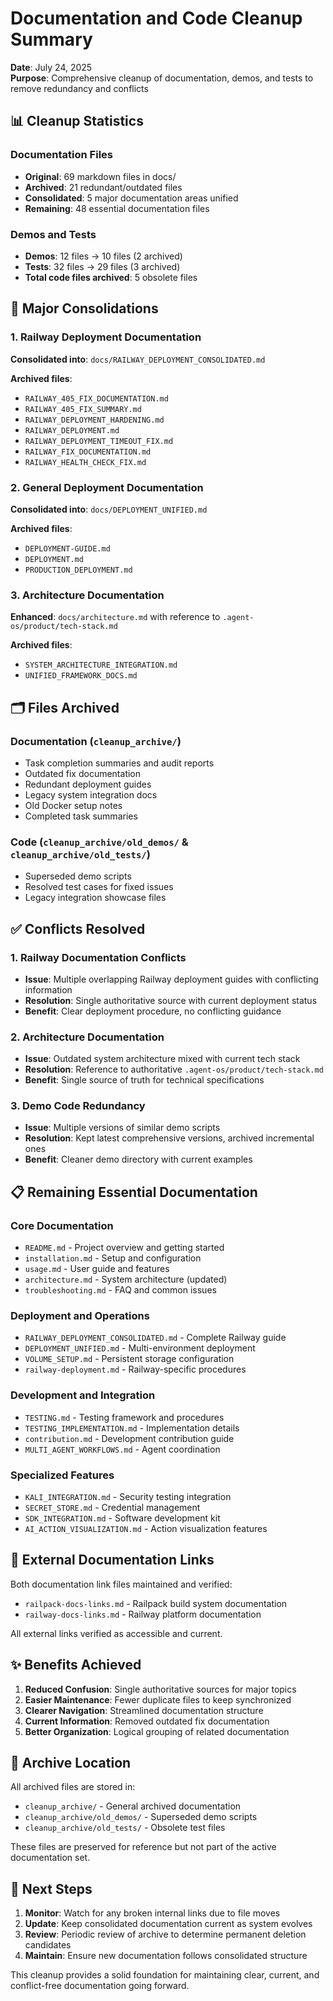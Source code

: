 # Documentation and Code Cleanup Summary

**Date**: July 24, 2025  
**Purpose**: Comprehensive cleanup of documentation, demos, and tests to remove redundancy and conflicts

## 📊 Cleanup Statistics

### Documentation Files
- **Original**: 69 markdown files in docs/
- **Archived**: 21 redundant/outdated files
- **Consolidated**: 5 major documentation areas unified
- **Remaining**: 48 essential documentation files

### Demos and Tests
- **Demos**: 12 files → 10 files (2 archived)
- **Tests**: 32 files → 29 files (3 archived)
- **Total code files archived**: 5 obsolete files

## 🔄 Major Consolidations

### 1. Railway Deployment Documentation
**Consolidated into**: `docs/RAILWAY_DEPLOYMENT_CONSOLIDATED.md`

**Archived files**:
- `RAILWAY_405_FIX_DOCUMENTATION.md`
- `RAILWAY_405_FIX_SUMMARY.md`
- `RAILWAY_DEPLOYMENT_HARDENING.md`
- `RAILWAY_DEPLOYMENT.md`
- `RAILWAY_DEPLOYMENT_TIMEOUT_FIX.md`
- `RAILWAY_FIX_DOCUMENTATION.md`
- `RAILWAY_HEALTH_CHECK_FIX.md`

### 2. General Deployment Documentation
**Consolidated into**: `docs/DEPLOYMENT_UNIFIED.md`

**Archived files**:
- `DEPLOYMENT-GUIDE.md`
- `DEPLOYMENT.md`
- `PRODUCTION_DEPLOYMENT.md`

### 3. Architecture Documentation
**Enhanced**: `docs/architecture.md` with reference to `.agent-os/product/tech-stack.md`

**Archived files**:
- `SYSTEM_ARCHITECTURE_INTEGRATION.md`
- `UNIFIED_FRAMEWORK_DOCS.md`

## 🗂️ Files Archived

### Documentation (`cleanup_archive/`)
- Task completion summaries and audit reports
- Outdated fix documentation
- Redundant deployment guides
- Legacy system integration docs
- Old Docker setup notes
- Completed task summaries

### Code (`cleanup_archive/old_demos/` & `cleanup_archive/old_tests/`)
- Superseded demo scripts
- Resolved test cases for fixed issues
- Legacy integration showcase files

## ✅ Conflicts Resolved

### 1. Railway Documentation Conflicts
- **Issue**: Multiple overlapping Railway deployment guides with conflicting information
- **Resolution**: Single authoritative source with current deployment status
- **Benefit**: Clear deployment procedure, no conflicting guidance

### 2. Architecture Documentation
- **Issue**: Outdated system architecture mixed with current tech stack
- **Resolution**: Reference to authoritative `.agent-os/product/tech-stack.md`
- **Benefit**: Single source of truth for technical specifications

### 3. Demo Code Redundancy
- **Issue**: Multiple versions of similar demo scripts
- **Resolution**: Kept latest comprehensive versions, archived incremental ones
- **Benefit**: Cleaner demo directory with current examples

## 📋 Remaining Essential Documentation

### Core Documentation
- `README.md` - Project overview and getting started
- `installation.md` - Setup and configuration
- `usage.md` - User guide and features
- `architecture.md` - System architecture (updated)
- `troubleshooting.md` - FAQ and common issues

### Deployment and Operations
- `RAILWAY_DEPLOYMENT_CONSOLIDATED.md` - Complete Railway guide
- `DEPLOYMENT_UNIFIED.md` - Multi-environment deployment
- `VOLUME_SETUP.md` - Persistent storage configuration
- `railway-deployment.md` - Railway-specific procedures

### Development and Integration
- `TESTING.md` - Testing framework and procedures
- `TESTING_IMPLEMENTATION.md` - Implementation details
- `contribution.md` - Development contribution guide
- `MULTI_AGENT_WORKFLOWS.md` - Agent coordination

### Specialized Features
- `KALI_INTEGRATION.md` - Security testing integration
- `SECRET_STORE.md` - Credential management
- `SDK_INTEGRATION.md` - Software development kit
- `AI_ACTION_VISUALIZATION.md` - Action visualization features

## 🔗 External Documentation Links

Both documentation link files maintained and verified:
- `railpack-docs-links.md` - Railpack build system documentation
- `railway-docs-links.md` - Railway platform documentation

All external links verified as accessible and current.

## ✨ Benefits Achieved

1. **Reduced Confusion**: Single authoritative sources for major topics
2. **Easier Maintenance**: Fewer duplicate files to keep synchronized
3. **Clearer Navigation**: Streamlined documentation structure
4. **Current Information**: Removed outdated fix documentation
5. **Better Organization**: Logical grouping of related documentation

## 📁 Archive Location

All archived files are stored in:
- `cleanup_archive/` - General archived documentation
- `cleanup_archive/old_demos/` - Superseded demo scripts
- `cleanup_archive/old_tests/` - Obsolete test files

These files are preserved for reference but not part of the active documentation set.

## 🎯 Next Steps

1. **Monitor**: Watch for any broken internal links due to file moves
2. **Update**: Keep consolidated documentation current as system evolves
3. **Review**: Periodic review of archive to determine permanent deletion candidates
4. **Maintain**: Ensure new documentation follows consolidated structure

This cleanup provides a solid foundation for maintaining clear, current, and conflict-free documentation going forward.
